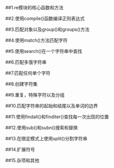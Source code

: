 ##1.re模块的核心函数和方法

##2.使用compile()函数编译正则表达式

##3.匹配对象以及group()和groups()方法

##4.使用match()方法匹配字符

##5.使用search()在一个字符串中查找

##6.匹配多饿字符串

##7.匹配任何单个字符

##8.创建字符集

##9.重复，特殊字符以及分组

##10.匹配字符串的起始和结尾以及单词的边界

##11.使用findall()和finditer()查找每一次出现的位置

##12.使用sub()和subn()搜索和替换

##13.在限定模式上使用split()分割字符串

##14.扩展符号

##15.杂项和其他

